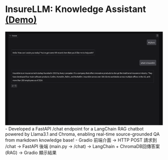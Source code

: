 # InsureLLM: Knowledge Assistant [(Demo)](https://drive.google.com/file/d/1CLrgC36yhEiFpNlJCPIJLkhDR4HHj8_c/view?usp=sharing)
<img src="Fig/ChatbotwithRAG.png" width="600" height="300" />
- Developed a FastAPI /chat endpoint for a LangChain RAG chatbot powered by Llama3.1 and Chroma, enabling real-time source-grounded QA from markdown knowledge base!
- Gradio 前端介面 -> HTTP POST 請求到 /chat -> FastAPI 後端 (main.py → /chat) -> LangChain + ChromaDB回傳答案 (RAG) -> Gradio 顯示結果